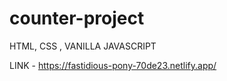 # counter-project
HTML, CSS , VANILLA JAVASCRIPT

LINK - https://fastidious-pony-70de23.netlify.app/
